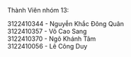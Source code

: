 Thành Viên nhóm 13: <br>

3122410344 - Nguyễn Khắc Đông Quân<br>
3122410357 - Võ Cao Sang<br>
3122410370 - Ngô Khánh Tâm<br>
3122410056 - Lê Công Duy<br>
